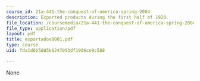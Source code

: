 ```yaml
---
course_id: 21a-441-the-conquest-of-america-spring-2004
description: Exported products during the first half of 1920.
file_location: /coursemedia/21a-441-the-conquest-of-america-spring-2004/fda1d6b5805b6247093df1906ce9c588_exportados0001.pdf
file_type: application/pdf
layout: pdf
title: exportados0001.pdf
type: course
uid: fda1d6b5805b6247093df1906ce9c588

---
```

None